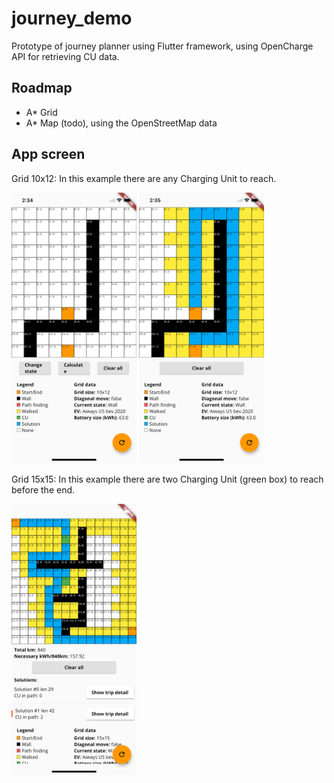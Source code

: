 # journey_demo

Prototype of journey planner using Flutter framework, using OpenCharge API for retrieving CU data.

## Roadmap
- A* Grid
- A* Map (todo), using the OpenStreetMap data

## App screen

Grid 10x12: In this example there are any Charging Unit to reach.

<img src="https://github.com/federicoviceconti/Journey-Demo/blob/main/demo/grid_astar_start.png" alt="mockup demo app grid start" width="200">
<img src="https://github.com/federicoviceconti/Journey-Demo/blob/main/demo/grid_astar_end.png" alt="mockup demo app grid end" width="200">

Grid 15x15: In this example there are two Charging Unit (green box) to reach before the end.

<img src="https://github.com/federicoviceconti/Journey-Demo/blob/main/demo/grid_astar_withcu.png" alt="mockup demo app with cu" width="200">
